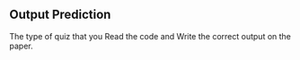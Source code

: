
## Output Prediction

The type of quiz that you Read the code and Write the correct output on the paper.
